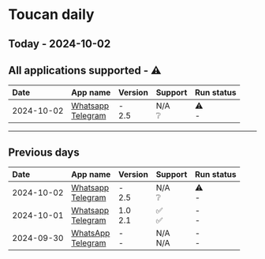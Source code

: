 # Toucan daily
## Today - 2024-10-02

## All applications supported - ⚠️
| Date       | App name                                                               | Version    | Support    | Run status   |
|:-----------|:-----------------------------------------------------------------------|:-----------|:-----------|:-------------|
| 2024-10-02 | [Whatsapp](./Whatsapp/README.md)<br />[Telegram](./Telegram/README.md) | -<br />2.5 | N/A<br />❔ | ⚠️<br />-    |

__________
## Previous days

| Date       | App name                                                               | Version      | Support      | Run status   |
|:-----------|:-----------------------------------------------------------------------|:-------------|:-------------|:-------------|
| 2024-10-02 | [Whatsapp](./Whatsapp/README.md)<br />[Telegram](./Telegram/README.md) | -<br />2.5   | N/A<br />❔   | ⚠️<br />-    |
| 2024-10-01 | [Whatsapp](./Whatsapp/README.md)<br />[Telegram](./Telegram/README.md) | 1.0<br />2.1 | ✅<br />✅     | -<br />-     |
| 2024-09-30 | [WhatsApp](./WhatsApp/README.md)<br />[Telegram](./Telegram/README.md) | -<br />-     | N/A<br />N/A | -<br />-     |